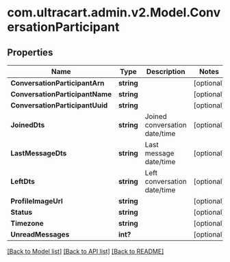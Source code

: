 # com.ultracart.admin.v2.Model.ConversationParticipant
## Properties

Name | Type | Description | Notes
------------ | ------------- | ------------- | -------------
**ConversationParticipantArn** | **string** |  | [optional] 
**ConversationParticipantName** | **string** |  | [optional] 
**ConversationParticipantUuid** | **string** |  | [optional] 
**JoinedDts** | **string** | Joined conversation date/time | [optional] 
**LastMessageDts** | **string** | Last message date/time | [optional] 
**LeftDts** | **string** | Left conversation date/time | [optional] 
**ProfileImageUrl** | **string** |  | [optional] 
**Status** | **string** |  | [optional] 
**Timezone** | **string** |  | [optional] 
**UnreadMessages** | **int?** |  | [optional] 


[[Back to Model list]](../README.md#documentation-for-models) [[Back to API list]](../README.md#documentation-for-api-endpoints) [[Back to README]](../README.md)

